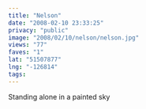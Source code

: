 ```yaml
---
title: "Nelson"
date: "2008-02-10 23:33:25"
privacy: "public"
image: "2008/02/10/nelson/nelson.jpg"
views: "77"
faves: "1"
lat: "51507877"
lng: "-126814"
tags:
---
```

Standing alone in a painted sky

